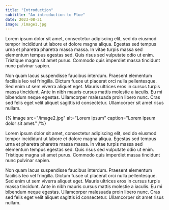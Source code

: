 ```yaml
---
title: "Introduction"
subtitle: "An introduction to Floe"
date: 2023-08-31
image: /image1.jpg
---
```


Lorem ipsum dolor sit amet, consectetur adipiscing elit, sed do eiusmod tempor incididunt ut labore et dolore magna aliqua. Egestas sed tempus urna et pharetra pharetra massa massa. In vitae turpis massa sed elementum tempus egestas sed. Quis risus sed vulputate odio ut enim. Tristique magna sit amet purus. Commodo quis imperdiet massa tincidunt nunc pulvinar sapien.

Non quam lacus suspendisse faucibus interdum. Praesent elementum facilisis leo vel fringilla. Dictum fusce ut placerat orci nulla pellentesque. Sed enim ut sem viverra aliquet eget. Mauris ultrices eros in cursus turpis massa tincidunt. Ante in nibh mauris cursus mattis molestie a iaculis. Eu mi bibendum neque egestas. Ullamcorper malesuada proin libero nunc. Cras sed felis eget velit aliquet sagittis id consectetur. Ullamcorper sit amet risus nullam.

{% image src="/image2.jpg" alt="Lorem ipsum" caption="Lorem ipsum dolor sit amet." /%}

Lorem ipsum dolor sit amet, consectetur adipiscing elit, sed do eiusmod tempor incididunt ut labore et dolore magna aliqua. Egestas sed tempus urna et pharetra pharetra massa massa. In vitae turpis massa sed elementum tempus egestas sed. Quis risus sed vulputate odio ut enim. Tristique magna sit amet purus. Commodo quis imperdiet massa tincidunt nunc pulvinar sapien.

Non quam lacus suspendisse faucibus interdum. Praesent elementum facilisis leo vel fringilla. Dictum fusce ut placerat orci nulla pellentesque. Sed enim ut sem viverra aliquet eget. Mauris ultrices eros in cursus turpis massa tincidunt. Ante in nibh mauris cursus mattis molestie a iaculis. Eu mi bibendum neque egestas. Ullamcorper malesuada proin libero nunc. Cras sed felis eget velit aliquet sagittis id consectetur. Ullamcorper sit amet risus nullam.
